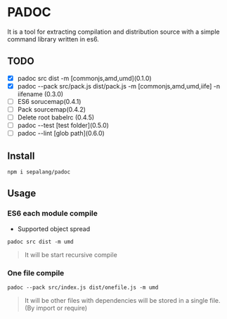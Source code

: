 # PADOC
It is a tool for extracting compilation and distribution source with a simple command library written in es6.


## TODO
  - [x] padoc src dist -m [commonjs,amd,umd\]\(0.1.0)
  - [x] padoc --pack src/pack.js dist/pack.js -m [commonjs,amd,umd,iife] -n iifename (0.3.0)
  - [ ] ES6 sorucemap(0.4.1)
  - [ ] Pack sourcemap(0.4.2)
  - [ ] Delete root babelrc (0.4.5)
  - [ ] padoc --test [test folder]\(0.5.0)
  - [ ] padoc --lint [glob path]\(0.6.0)
  
## Install
```
npm i sepalang/padoc
```

## Usage

### ES6 each module compile
- Supported object spread
```
padoc src dist -m umd
```
> It will be start recursive compile

### One file compile
```
padoc --pack src/index.js dist/onefile.js -m umd
```
> It will be other files with dependencies will be stored in a single file. (By import or require)